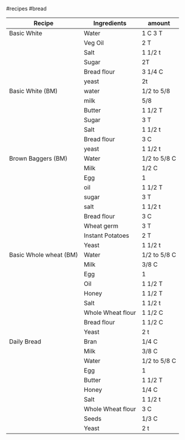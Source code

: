 #recipes #bread 

| Recipe                 | Ingredients       | amount       |
| ---------------------- | ----------------- | ------------ |
| Basic White            | Water             | 1 C 3 T      |
|                        | Veg Oil           | 2 T          |
|                        | Salt              | 1 1/2 t      |
|                        | Sugar             | 2T           |
|                        | Bread flour       | 3 1/4 C      |
|                        | yeast             | 2t           |
| Basic White (BM)       | water             | 1/2 to 5/8   |
|                        | milk              | 5/8          |
|                        | Butter            | 1 1/2 T      |
|                        | Sugar             | 3 T          |
|                        | Salt              | 1 1/2 t      |
|                        | Bread flour       | 3 C          |
|                        | yeast             | 1 1/2 t      |
| Brown Baggers (BM)     | Water             | 1/2 to 5/8 C |
|                        | Milk              | 1/2 C        |
|                        | Egg               | 1            |
|                        | oil               | 1 1/2 T      |
|                        | sugar             | 3 T          |
|                        | salt              | 1 1/2 t      |
|                        | Bread flour       | 3 C          |
|                        | Wheat germ        | 3 T          |
|                        | Instant Potatoes  | 2 T          |
|                        | Yeast             | 1 1/2 t      |
| Basic Whole wheat (BM) | Water             | 1/2 to 5/8 C |
|                        | Milk              | 3/8 C        |
|                        | Egg               | 1            |
|                        | Oil               | 1 1/2 T      |
|                        | Honey             | 1 1/2 T      |
|                        | Salt              | 1 1/2 t      |
|                        | Whole Wheat flour | 1 1/2 C      |
|                        | Bread flour       | 1 1/2 C      |
|                        | Yeast             | 2 t          |
| Daily Bread            | Bran              | 1/4 C        |
|                        | Milk              | 3/8 C        |
|                        | Water             | 1/2 to 5/8 C |
|                        | Egg               | 1            |
|                        | Butter            | 1 1/2 T      |
|                        | Honey             | 1/4 C        |
|                        | Salt              | 1 1/2 t      |
|                        | Whole Wheat flour | 3 C          |
|                        | Seeds             | 1/3 C        |
|                        | Yeast             | 2 t          |
